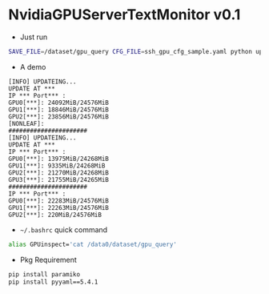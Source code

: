 # NvidiaGPUServerTextMonitor v0.1

- Just run
  
```bash
SAVE_FILE=/dataset/gpu_query CFG_FILE=ssh_gpu_cfg_sample.yaml python upload_SFML_status.py
```
- A demo
```
[INFO] UPDATEING...
UPDATE AT ***
IP *** Port*** :
GPU0[***]: 24092MiB/24576MiB
GPU1[***]: 18846MiB/24576MiB
GPU2[***]: 23856MiB/24576MiB
[NONLEAF]:
######################
[INFO] UPDATEING...
UPDATE AT ***
IP *** Port*** :
GPU0[***]: 13975MiB/24268MiB
GPU1[***]: 9335MiB/24268MiB
GPU2[***]: 21270MiB/24268MiB
GPU3[***]: 21755MiB/24265MiB
######################
IP *** Port*** :
GPU0[***]: 22283MiB/24576MiB
GPU1[***]: 22263MiB/24576MiB
GPU2[***]: 220MiB/24576MiB

```
- `~/.bashrc` quick command
```bash
alias GPUinspect='cat /data0/dataset/gpu_query'
```
- Pkg Requirement
```bash
pip install paramiko
pip install pyyaml==5.4.1
```


